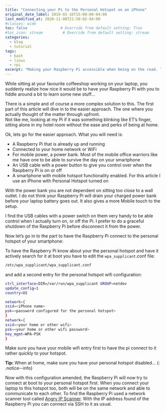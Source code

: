 ```yaml
---
title: "Connecting your Pi to the Personal Hotspot on an iPhone"
original_date_label: 2019-03-16T15:00:00-04:00
last_modified_at: 2020-11-08T21:50:02-04:00
#classes: wide
toc: false               # Override from default setting: True
#toc_icon: stream         # Override from default setting: stream
categories:
  - blog
  - tutorial
tags:
  - bash
  - linux
  - rpi
excerpt: "Making your Raspberry Pi accessible when being on the road. This article will explain how to connect to your iPhone Hotspot"
---
```


While sitting at your favourite coffeeshop working on your laptop, you suddenly realize how nice it would be to have your Raspberry Pi with you to fiddle around a bit to learn some new stuff…

There is a simple and of course a more complex solution to this. The first part of this article will dive in to the easier approach. The one where you actually thought of the matter through upfront.  
Not like me, looking at my Pi if it was something blinking like ET’s finger, sitting alone in my hotel room without the ease and perks of being at home.

Ok, lets go for the easier approach. What you will need is:

* A Raspberry Pi that is already up and running
* Connected to your home network or WiFi
* For mobile power, a power bank. Most of the mobile office warriors like me have one to be able to survive the day on your smartphone
* An USB cable with a power button to give you control over when the Raspberry Pi is on or off
* A smartphone with mobile hotspot functionality enabled. For this article I use an iPhone with Personal Hotspot turned on

With the power bank you are not dependent on sitting too close to a wall outlet. I do not think your Raspberry Pi will drain your charged power bank before your laptop battery goes out. It also gives a more Mobile touch to the setup.

I find the USB cables with a power switch on them very handy to be able control when I actually turn on, or off the Pi. I prefer to do a graceful shutdown of the Raspberry Pi before disconnect it from the power.

Now let’s go in to the part to have the Raspberry Pi connect to the personal hotspot of your smartphone:

To have the Raspberry Pi know about your the personal hotspot and have it actively search for it at boot you have to edit the `wpa_supplicant`.conf file:

```bash
/etc/wpa_supplicant/wpa_supplicant.conf
```

and add a second entry for the personal hotspot wifi configuration:

```bash
ctrl_interface=DIR=/var/run/wpa_supplicant GROUP=netdev
update_config=1
country=US

network={
ssid=<iPhone name>
psk=<password configured for the personal hotspot>
}
network={
ssid=<your home or other wifi>
psk=<your home or other wifi password>
key_mgmt=WPA-PSK
}
```

Make sure you have your mobile wifi entry first to have the pi connect to it rather quickly to your hotspot.

**Tip:** When at home, make sure you have your personal hotspot disabled…
{: .notice--info}

Now with this configuration amended, the Raspberry Pi will now try to connect at boot to your personal hotspot first. When you connect your laptop to this hotspot too, both will be on the same network and able to communicate to each other. To find the Raspberry Pi used a network scanner tool called [Angry IP Scanner]. With the IP address found of the Raspberry Pi you can connect via SSH to it as usual.


[Angry IP Scanner]: https://angryip.org/download
